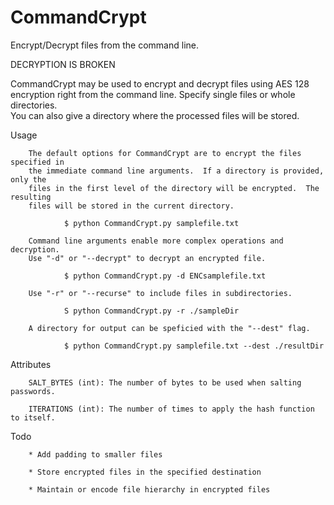 # CommandCrypt
Encrypt/Decrypt files from the command line.

DECRYPTION IS BROKEN

CommandCrypt may be used to encrypt and decrypt files using AES 128 encryption 
right from the command line. Specify single files or whole directories.  
You can also give a directory where the processed files will be stored.
 
Usage

        The default options for CommandCrypt are to encrypt the files specified in
        the immediate command line arguments.  If a directory is provided, only the
        files in the first level of the directory will be encrypted.  The resulting
        files will be stored in the current directory.
 
                $ python CommandCrypt.py samplefile.txt
 
        Command line arguments enable more complex operations and decryption.
        Use "-d" or "--decrypt" to decrypt an encrypted file.
 
                $ python CommandCrypt.py -d ENCsamplefile.txt
 
        Use "-r" or "--recurse" to include files in subdirectories.
 
                S python CommandCrypt.py -r ./sampleDir
 
        A directory for output can be speficied with the "--dest" flag.
 
                $ python CommandCrypt.py samplefile.txt --dest ./resultDir
 
Attributes

        SALT_BYTES (int): The number of bytes to be used when salting passwords.
        
        ITERATIONS (int): The number of times to apply the hash function to itself.
 
Todo

        * Add padding to smaller files
        
        * Store encrypted files in the specified destination
        
        * Maintain or encode file hierarchy in encrypted files
